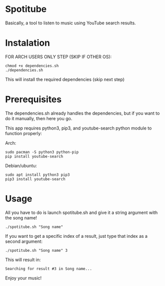 # Spotitube

Basically, a tool to listen to music using YouTube search results.
# Instalation
FOR ARCH USERS ONLY STEP (SKIP IF OTHER OS):
```shell
chmod +x dependencies.sh
./dependencies.sh
```
This will install the required dependencies (skip next step)

# Prerequisites

The dependencies.sh already handles the dependencies, but if you want to do it manually, then here you go.


This app requires python3, pip3, and youtube-search python module to function properly:

Arch:
```shell
sudo pacman -S python3 python-pip
pip install youtube-search
```
Debian/ubuntu:
```shell
sudo apt install python3 pip3
pip3 install youtube-search
```

# Usage

All you have to do is launch spotitube.sh and give it a string argument with the song name!

```shell
./spotitube.sh "Song name"
```

If you want to get a specific index of a result, just type that index as a second argument:

```shell
./spotitube.sh "Song name" 3
```
This will result in:
```
Searching for result #3 in Song name...
```

Enjoy your music!